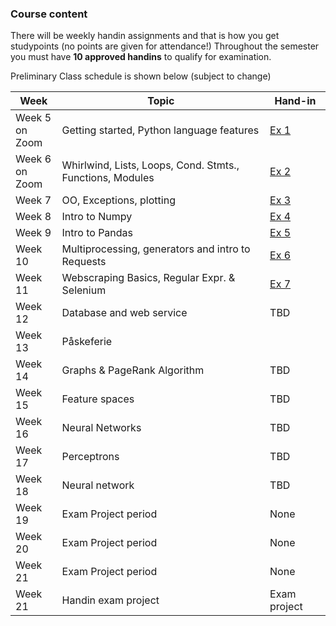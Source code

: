 ### Course content

There will be weekly handin assignments and that is how you get studypoints (no points are given for attendance!)
Throughout the semester you must have **10 approved handins** to qualify for examination.

Preliminary Class schedule is shown below (subject to change)

|Week|Topic|Hand-in|
|--|--|--|
|Week 5<br/>on Zoom |Getting started, Python language features|[Ex 1](notebooks/01-Exercise.ipynb)|
|Week 6<br/>on Zoom|Whirlwind, Lists, Loops, Cond. Stmts., Functions, Modules|[Ex 2](notebooks/02-Exercise.ipynb)|
|Week 7<br/>|OO, Exceptions, plotting|[Ex 3](notebooks/03-Exercise.ipynb)|
|Week 8<br/>|Intro to Numpy|[Ex 4](notebooks/04-Exercise.ipynb)|
|Week 9<br/>|Intro to Pandas|[Ex 5](notebooks/05-Exercise.ipynb)|
|Week 10<br/>|Multiprocessing, generators and intro to Requests|[Ex 6](notebooks/06-Exercise.ipynb)|
|Week 11<br/>|Webscraping Basics, Regular Expr. & Selenium|[Ex 7](https://docs.google.com/document/d/1ojSiBWwLo4-Rc7763vx6aVEYdNluATOMja9qqk4dodU/edit?usp=sharing)|
|Week 12<br/>|Database and web service|TBD [](https://docs.google.com/spreadsheets/d/10HYM2KRqslBTQjkcz8B0ooz4TnnXd4n5xxFsSl9saZQ/edit#gid=0)|
|Week 13<br/>|Påskeferie|
|Week 14<br/>|Graphs & PageRank Algorithm|TBD [](notebooks/Facebook_exercise.ipynb)|
|Week 15<br/>|Feature spaces|TBD [](notebooks/Ugeopgave-10.ipynb)|
|Week 16<br/>|Neural Networks|TBD|
|Week 17<br/>|Perceptrons|TBD[](notebooks/12-2-Exercise-handwritten-numbers.ipynb) [](notebooks/12-3-Exercise-Perceptrons.ipynb)|
|Week 18<br/>|Neural network|TBD|
|Week 19<br/>|Exam Project period|None|
|Week 20<br/>|Exam Project period|None|
|Week 21<br/>|Exam Project period|None|
|Week 21<br/>|Handin exam project|Exam project|  


